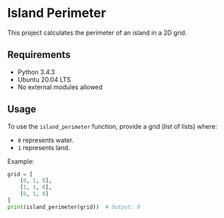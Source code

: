 # Island Perimeter

This project calculates the perimeter of an island in a 2D grid.

## Requirements
- Python 3.4.3
- Ubuntu 20.04 LTS
- No external modules allowed

## Usage
To use the `island_perimeter` function, provide a grid (list of lists) where:
- `0` represents water.
- `1` represents land.

Example:
```python
grid = [
    [0, 1, 0],
    [1, 1, 0],
    [0, 1, 0]
]
print(island_perimeter(grid))  # Output: 8

